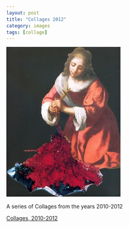 ```yaml
---
layout: post
title: "Collages 2012"
category: images
tags: [collage]
---
```

[![2012 Collages](/assets/praxedis.jpg)](http://http://imby.net/images/galleries/2012collage/)

A series of Collages from the years 2010-2012

<a href="http://sevendown.org/collage/12/" target="_blank">Collages, 2010-2012</a>

